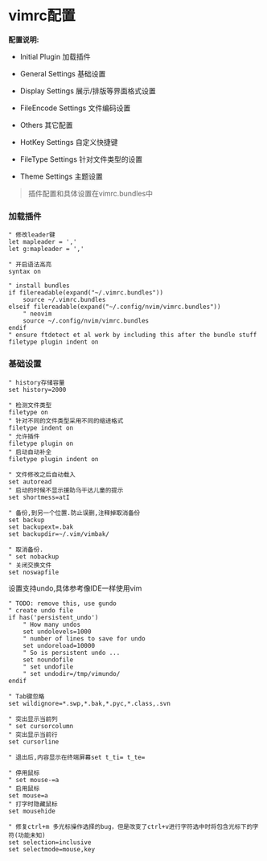 # vimrc配置

**配置说明:**

* Initial Plugin 加载插件

* General Settings 基础设置

* Display Settings 展示\/排版等界面格式设置

* FileEncode Settings 文件编码设置

* Others 其它配置

* HotKey Settings 自定义快捷键

* FileType Settings 针对文件类型的设置

* Theme Settings 主题设置


> 插件配置和具体设置在vimrc.bundles中

### 加载插件

```
" 修改leader键
let mapleader = ','
let g:mapleader = ','
```

```
" 开启语法高亮
syntax on
```

```
" install bundles
if filereadable(expand("~/.vimrc.bundles"))
    source ~/.vimrc.bundles
elseif filereadable(expand("~/.config/nvim/vimrc.bundles"))
    " neovim
    source ~/.config/nvim/vimrc.bundles
endif 
" ensure ftdetect et al work by including this after the bundle stuff
filetype plugin indent on
```

### 基础设置

```
" history存储容量
set history=2000
```

```
" 检测文件类型
filetype on
" 针对不同的文件类型采用不同的缩进格式
filetype indent on
" 允许插件
filetype plugin on
" 启动自动补全
filetype plugin indent on
```

```
" 文件修改之后自动载入
set autoread
" 启动的时候不显示援助乌干达儿童的提示
set shortmess=atI
```

```
" 备份,到另一个位置.防止误删,注释掉取消备份
set backup
set backupext=.bak
set backupdir=~/.vim/vimbak/
```

```
" 取消备份.
" set nobackup
" 关闭交换文件
set noswapfile
```

设置支持undo,具体参考像IDE一样使用vim

```
" TODO: remove this, use gundo
" create undo file
if has('persistent_undo') 
    " How many undos 
    set undolevels=1000 
    " number of lines to save for undo 
    set undoreload=10000 
    " So is persistent undo ... 
    set noundofile 
    " set undofile
    " set undodir=/tmp/vimundo/
endif
```

```
" Tab键忽略
set wildignore=*.swp,*.bak,*.pyc,*.class,.svn
```

```
" 突出显示当前列
" set cursorcolumn
" 突出显示当前行
set cursorline
```

```
" 退出后,内容显示在终端屏幕set t_ti= t_te=
```

```
" 停用鼠标
" set mouse-=a
" 启用鼠标
set mouse=a
" 打字时隐藏鼠标
set mousehide
```

```
" 修复ctrl+m 多光标操作选择的bug，但是改变了ctrl+v进行字符选中时将包含光标下的字符(功能未知)
set selection=inclusive
set selectmode=mouse,key
```


